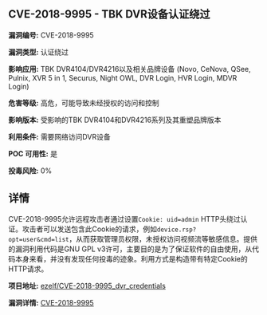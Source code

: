 ## CVE-2018-9995 - TBK DVR设备认证绕过

**漏洞编号:** CVE-2018-9995

**漏洞类型:** 认证绕过

**影响应用:** TBK DVR4104/DVR4216以及相关品牌设备 (Novo, CeNova, QSee, Pulnix, XVR 5 in 1, Securus, Night OWL, DVR Login, HVR Login, MDVR Login)

**危害等级:** 高危，可能导致未经授权的访问和控制

**影响版本:** 受影响的TBK DVR4104和DVR4216系列及其重塑品牌版本

**利用条件:** 需要网络访问DVR设备

**POC 可用性:** 是

**投毒风险:** 0%

## 详情

CVE-2018-9995允许远程攻击者通过设置`Cookie: uid=admin` HTTP头绕过认证。攻击者可以发送包含此Cookie的请求，例如`device.rsp?opt=user&cmd=list`，从而获取管理员权限，未授权访问视频流等敏感信息。提供的漏洞利用代码是GNU GPL v3许可，主要目的是为了保证软件的自由使用，从代码本身来看，并没有发现任何投毒的迹象。利用方式是构造带有特定Cookie的HTTP请求。

**项目地址:** [ezelf/CVE-2018-9995_dvr_credentials](https://github.com/ezelf/CVE-2018-9995_dvr_credentials)

**漏洞详情:** [CVE-2018-9995](https://nvd.nist.gov/vuln/detail/CVE-2018-9995)